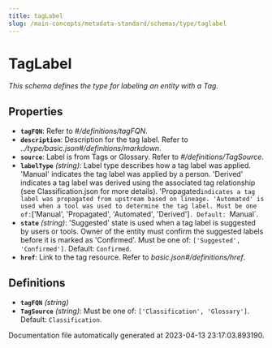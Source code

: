 ```yaml
---
title: tagLabel
slug: /main-concepts/metadata-standard/schemas/type/taglabel
---
```


# TagLabel

*This schema defines the type for labeling an entity with a Tag.*

## Properties

- **`tagFQN`**: Refer to *#/definitions/tagFQN*.
- **`description`**: Description for the tag label. Refer to *../type/basic.json#/definitions/markdown*.
- **`source`**: Label is from Tags or Glossary. Refer to *#/definitions/TagSource*.
- **`labelType`** *(string)*: Label type describes how a tag label was applied. 'Manual' indicates the tag label was applied by a person. 'Derived' indicates a tag label was derived using the associated tag relationship (see Classification.json for more details). 'Propagated` indicates a tag label was propagated from upstream based on lineage. 'Automated' is used when a tool was used to determine the tag label. Must be one of: `['Manual', 'Propagated', 'Automated', 'Derived']`. Default: `Manual`.
- **`state`** *(string)*: 'Suggested' state is used when a tag label is suggested by users or tools. Owner of the entity must confirm the suggested labels before it is marked as 'Confirmed'. Must be one of: `['Suggested', 'Confirmed']`. Default: `Confirmed`.
- **`href`**: Link to the tag resource. Refer to *basic.json#/definitions/href*.
## Definitions

- **`tagFQN`** *(string)*
- **`TagSource`** *(string)*: Must be one of: `['Classification', 'Glossary']`. Default: `Classification`.


Documentation file automatically generated at 2023-04-13 23:17:03.893190.
